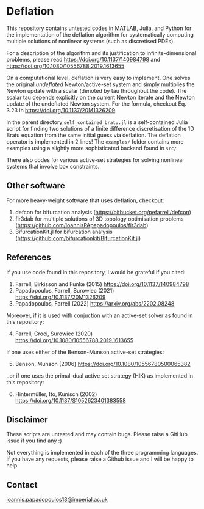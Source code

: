 # Deflation

This repository contains untested codes in MATLAB, Julia, and Python for the implementation of the deflation algorithm for systematically computing multiple solutions of nonlinear systems (such as discretised PDEs).

For a description of the algorithm and its justification to infinite-dimensional problems, please read https://doi.org/10.1137/140984798 and https://doi.org/10.1080/10556788.2019.1613655 

On a computational level, deflation is very easy to implement. One solves the original _undeflated_ Newton/active-set system and simply multiplies the Newton update with a scalar (denoted by tau throughout the code). The scalar tau depends explicitly on the current Newton iterate and the Newton update of the undeflated Newton system. For the formula, checkout Eq. 3.23 in https://doi.org/10.1137/20M1326209

In the parent directory `self_contained_bratu.jl` is a self-contained Julia script for finding two solutions of a finite difference discretisation of the 1D Bratu equation from the same initial guess via deflation. The deflation operator is implemented in 2 lines! The `examples/` folder contains more examples using a slightly more sophisticated backend found in `src/`

There also codes for various active-set strategies for solving nonlinear systems that involve box constraints. 

## Other software

For more heavy-weight software that uses deflation, checkout:

1. defcon for bifurcation analysis (https://bitbucket.org/pefarrell/defcon) 
2. fir3dab for multiple solutions of 3D topology optimisation problems (https://github.com/ioannisPApapadopoulos/fir3dab)
3. BifurcationKit.jl for bifurcation analysis (https://github.com/bifurcationkit/BifurcationKit.jl)

## References

If you use code found in this repository, I would be grateful if you cited:

1. Farrell, Birkisson and Funke (2015) https://doi.org/10.1137/140984798
2. Papadopoulos, Farrell, Surowiec (2021) https://doi.org/10.1137/20M1326209
3. Papadopoulos, Farrell (2022) https://arxiv.org/abs/2202.08248

Moreover, if it is used with conjuction with an active-set solver as found in this repository:

4. Farrell, Croci, Surowiec (2020) https://doi.org/10.1080/10556788.2019.1613655

If one uses either of the Benson-Munson active-set strategies:

5. Benson, Munson (2006) https://doi.org/10.1080/10556780500065382

..or if one uses the primal-dual active set strategy (HIK) as implemented in this repository:

6. Hintermüller, Ito, Kunisch (2002) https://doi.org/10.1137/S1052623401383558

## Disclaimer

These scripts are untested and may contain bugs. Please raise a GitHub issue if you find any :)

Not everything is implemented in each of the three programming languages. If you have any requests, please raise a Github issue and I will be happy to help.

## Contact
ioannis.papadopoulos13@imperial.ac.uk

